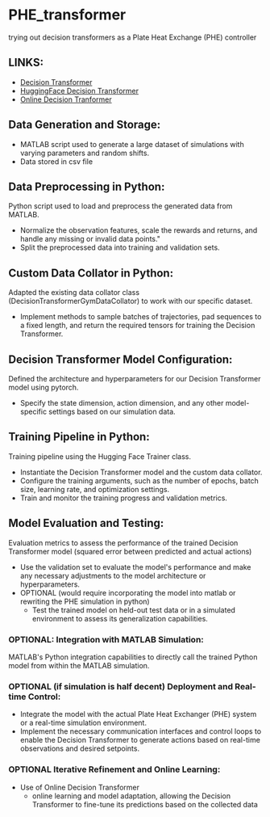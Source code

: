 # PHE_transformer

trying out decision transformers as a Plate Heat Exchange (PHE) controller

## LINKS: 
- [Decision Transformer](https://github.com/kzl/decision-transformer)
- [HuggingFace Decision Transformer](https://github.com/huggingface/blog/blob/main/notebooks/101_train-decision-transformers.ipynb)
- [Online Decision Tranformer](https://github.com/facebookresearch/online-dt)

## Data Generation and Storage:

- MATLAB script used to generate a large dataset of simulations with varying parameters and random shifts.
- Data stored in csv file 

## Data Preprocessing in Python:

Python script used to load and preprocess the generated data from MATLAB.
- Normalize the observation features, scale the rewards and returns, and handle any missing or invalid data points."
- Split the preprocessed data into training and validation sets.

## Custom Data Collator in Python:

Adapted the existing data collator class (DecisionTransformerGymDataCollator) to work with our specific dataset.
- Implement methods to sample batches of trajectories, pad sequences to a fixed length, and return the required tensors for training the Decision Transformer.

## Decision Transformer Model Configuration:

Defined the architecture and hyperparameters for our Decision Transformer model using pytorch.
- Specify the state dimension, action dimension, and any other model-specific settings based on our simulation data.

## Training Pipeline in Python:

Training pipeline using the Hugging Face Trainer class.
- Instantiate the Decision Transformer model and the custom data collator.
- Configure the training arguments, such as the number of epochs, batch size, learning rate, and optimization settings.
- Train and monitor the training progress and validation metrics.

## Model Evaluation and Testing:

Evaluation metrics to assess the performance of the trained Decision Transformer model (squared error between predicted and actual actions)
- Use the validation set to evaluate the model's performance and make any necessary adjustments to the model architecture or hyperparameters.
- OPTIONAL (would require incorporating the model into matlab or rewriting the PHE simulation in python)
    - Test the trained model on held-out test data or in a simulated environment to assess its generalization capabilities.

### OPTIONAL: Integration with MATLAB Simulation:
MATLAB's Python integration capabilities to directly call the trained Python model from within the MATLAB simulation.


### OPTIONAL (if simulation is half decent) Deployment and Real-time Control:

- Integrate the model with the actual Plate Heat Exchanger (PHE) system or a real-time simulation environment.
- Implement the necessary communication interfaces and control loops to enable the Decision Transformer to generate actions based on real-time observations and desired setpoints.

### OPTIONAL Iterative Refinement and Online Learning:

- Use of Online Decision Transformer
    - online learning and model adaptation, allowing the Decision Transformer to fine-tune its predictions based on the collected data
